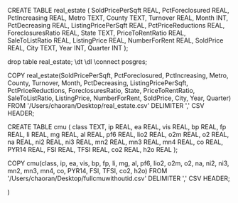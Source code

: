 CREATE TABLE real_estate
(
   SoldPricePerSqft REAL,
   PctForeclosured REAL,
   PctIncreasing REAL,
   Metro TEXT,
   County TEXT,
   Turnover REAL,
   Month INT,
   PctDecreasing REAL,
   ListingPricePerSqft REAL,
   PctPriceReductions REAL,
   ForeclosuresRatio REAL,
   State TEXT,
   PriceToRentRatio REAL,
   SaleToListRatio REAL,
   ListingPrice REAL,
   NumberForRent REAL,
   SoldPrice REAL,
   City TEXT,
   Year INT,
   Quarter INT
 );

 drop table real_estate;
 \dt
 \dl
 \connect posgres;

COPY real_estate(SoldPricePerSqft, PctForeclosured, PctIncreasing, Metro, County, Turnover, Month, PctDecreasing, ListingPricePerSqft, PctPriceReductions, ForeclosuresRatio, State, PriceToRentRatio, SaleToListRatio, ListingPrice, NumberForRent, SoldPrice, City, Year, Quarter) 
FROM '/Users/chaoran/Desktop/real_estate.csv' DELIMITER ',' CSV HEADER;


CREATE TABLE cmu
(
	class TEXT,
	ip REAL,
	ea REAL,
	vis REAL,
	bp REAL,
	fp REAL,
	li REAL,
	mg REAL,
	al REAL,
	pf6 REAL,
	lio2 REAL,
	o2m REAL,
	o2 REAL,
	na REAL,
	ni2 REAL,
	ni3 REAL,
	mn2 REAL,
	mn3 REAL,
	mn4 REAL,
	co REAL,
	PYR14 REAL,
	FSI REAL,
	TFSI REAL,
	co2 REAL,
	h2o REAL
 );
 
 
COPY cmu(class, ip, ea, vis, bp, fp, li, mg, al, pf6, lio2, o2m, o2, na, ni2, ni3, mn2, mn3, mn4, co, PYR14, FSI, TFSI, co2, h2o) 
FROM '/Users/chaoran/Desktop/fullcmuwithoutid.csv' DELIMITER ',' CSV HEADER;











)